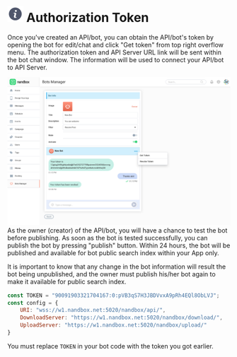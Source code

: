 # ![](../images/ic_info.svg) Authorization Token

Once you&#39;ve created an API/bot, you can obtain the API/bot&#39;s token by opening the bot for edit/chat and click "Get token" from top right overflow menu. The authorization token and API Server URL link will be sent within the bot chat window. The information will be used to connect your API/bot to API Server.

![](../images/image011.png)
As the owner (creator) of the API/bot, you will have a chance to test the bot before publishing. As soon as the bot is tested successfully, you can publish the bot by pressing "publish" button. Within 24 hours, the bot will be published and available for bot public search index within your App only.

It is important to know that any change in the bot information will result the bot being unpublished, and the owner must publish his/her bot again to make it available for public search index.

```javascript
const TOKEN = "90091903321704167:0:pVB3qS7H3JBDVvxA9pRh4EQl8ObLVJ";
const config = {
    URI: "wss://w1.nandbox.net:5020/nandbox/api/",
    DownloadServer: "https://w1.nandbox.net:5020/nandbox/download/",
    UploadServer: "https://w1.nandbox.net:5020/nandbox/upload/"
}
```

<aside class="notice">
You must replace <code>TOKEN</code> in your bot code with the token you got earlier.
</aside>



